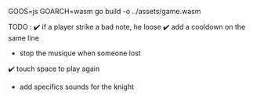 GOOS=js GOARCH=wasm go build -o  ../assets/game.wasm  

TODO : 
✔️ if a player strike a bad note, he loose
✔️ add a cooldown on the same line
- stop the musique when someone lost

✔️ touch space to play again
- add specifics sounds for the knight